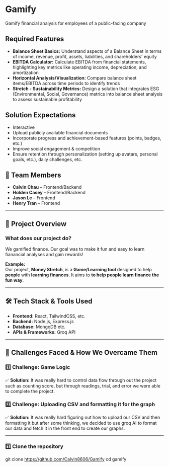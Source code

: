 # Gamify
Gamify financial analysis for employees of a public-facing company    

## Required Features    
- **Balance Sheet Basics:** Understand aspects of a Balance Sheet in terms of income, revenue, profit, assets, liabilities, and shareholders' equity
- **EBITDA Calculator:** Calculate EBITDA from financial statements, highlighting key metrics like operating income, depreciation, and amortization
- **Horizontal Analysis/Visualization:** Compare balance sheet items/EBITDA across time periods to identify trends
- **Stretch - Sustainability Metrics:** Design a solution that integrates ESG (Environmental, Social, Governance) metrics into balance sheet analysis to assess sustainable profitability

## Solution Expectations    
- Interactive    
- Upload publicly available financial documents    
- Incorporate progress and achievement-based features (points, badges, etc.)    
- Improve social engagement & competition    
- Ensure retention through personalization (setting up avatars, personal goals, etc.), daily challenges, etc.    

## 📌 Team Members  
- **Calvin Chau** – Frontend/Backend  
- **Holden Casey** – Frontend/Backend  
- **Jason Le** – Frontend 
- **Henry Tran** – Frontend  

---

## 🎯 Project Overview  
### **What does our project do?**  
We gamified finance. Our goal was to make it fun and easy to learn fianancial analyses and gain rewards!

**Example:**  
Our project, **Money Stretch**, is a **Game/Learning tool** designed to help **people** with **learning finances**. It aims to **to help people learn finance the fun way**.  

---

## 🛠 Tech Stack & Tools Used  
- **Frontend:** React, TailwindCSS, etc.  
- **Backend:** Node.js, Express.js  
- **Database:** MongoDB etc.  
- **APIs & Frameworks:** Groq API  

---

## 🚧 Challenges Faced & How We Overcame Them  
### **1️⃣ Challenge: Game Logic**  
✅ **Solution:** It was really hard to control data flow through out the project such as counting score, but through readings, trial, and error we were able to complete the project. 

### **2️⃣ Challenge: Uploading CSV and formatting it for the graph**  
✅ **Solution:** It was really hard figuring out how to upload our CSV and then formatting it but after some thinking, we decided to use groq AI to format our data and fetch it in the front end to create our graphs. 

---

### **1️⃣ Clone the repository**  
git clone https://github.com/Calvin8606/Gamify
cd gamify
